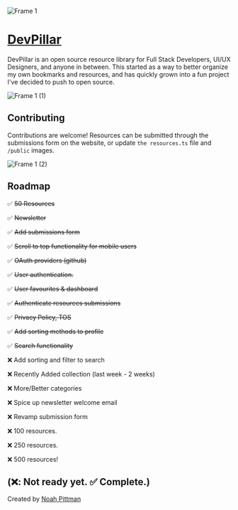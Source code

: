 ![Frame 1](https://github.com/noahpittman/devpillar/assets/98414850/023c60d2-f3ad-496b-b5ad-c4bf3e390b1f)
# [DevPillar](https://devpillar.org)

DevPillar is an open source resource library for Full Stack Developers, UI/UX Designers, and anyone in between. This started as a way to better organize my own bookmarks and resources, and has quickly grown into a fun project I've decided to push to open source.

![Frame 1 (1)](https://github.com/noahpittman/devpillar/assets/98414850/79b6754a-07b8-46c4-adf2-0f596da42dcc)
## Contributing

Contributions are welcome! Resources can be submitted through the submissions form on the website, or update `the resources.ts` file and `/public` images.

![Frame 1 (2)](https://github.com/noahpittman/devpillar/assets/98414850/84a8fc6b-0e66-4d57-9c5c-0d017cc40e41)
## Roadmap

✅ ~~50 Resources~~

✅ ~~Newsletter~~

✅ ~~Add submissions form~~

✅ ~~Scroll to top functionality for mobile users~~

✅ ~~OAuth providers (github)~~

✅ ~~User authentication.~~

✅ ~~User favourites & dashboard~~

✅ ~~Authenticate resources submissions~~

✅ ~~Privacy Policy, TOS~~

✅ ~~Add sorting methods to profile~~

✅ ~~Search functionality~~

❌ Add sorting and filter to search

❌ Recently Added collection (last week - 2 weeks)

❌ More/Better categories

❌ Spice up newsletter welcome email

❌ Revamp submission form

❌ 100 resources.

❌ 250 resources.

❌ 500 resources!

(❌: Not ready yet. ✅ Complete.)
---
Created by [Noah Pittman](https://npitt.dev)

